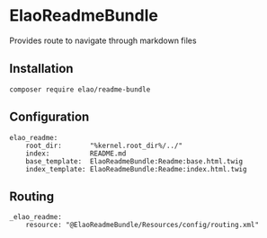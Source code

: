 # ElaoReadmeBundle

Provides route to navigate through markdown files

## Installation

```
composer require elao/readme-bundle
```

## Configuration

```
elao_readme:
    root_dir:       "%kernel.root_dir%/../"
    index:          README.md
    base_template:  ElaoReadmeBundle:Readme:base.html.twig
    index_template: ElaoReadmeBundle:Readme:index.html.twig
```

## Routing

```
_elao_readme:
    resource: "@ElaoReadmeBundle/Resources/config/routing.xml"
```
